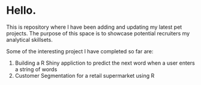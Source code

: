 # Hello.

This is repository where I have been adding and updating my latest pet projects. The purpose of this space is to showcase potential recruiters my analytical skillsets. 

Some of the interesting project I have completed so far are:

  1. Building a R Shiny appliction to predict the next word when a user enters a string of words
  2. Customer Segmentation for a retail supermarket using R 
